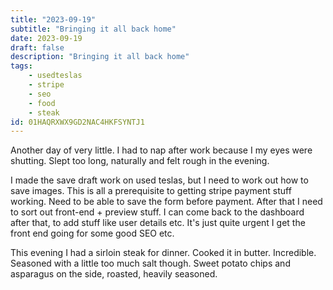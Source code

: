 ```yaml
---
title: "2023-09-19"
subtitle: "Bringing it all back home"
date: 2023-09-19
draft: false
description: "Bringing it all back home"
tags:
    - usedteslas
    - stripe
    - seo
    - food
    - steak
id: 01HAQRXWX9GD2NAC4HKFSYNTJ1
---
```


Another day of very little. I had to nap after work because I my eyes were shutting. Slept too long, naturally and felt rough in the evening.

I made the save draft work on used teslas, but I need to work out how to save images. This is all a prerequisite to getting stripe payment stuff working. Need to be able to save the form before payment. After that I need to sort out front-end + preview stuff. I can come back to the dashboard after that, to add stuff like user details etc. It's just quite urgent I get the front end going for some good SEO etc.

This evening I had a sirloin steak for dinner. Cooked it in butter. Incredible. Seasoned with a little too much salt though. Sweet potato chips and asparagus on the side, roasted, heavily seasoned. 